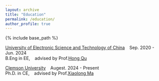 ```yaml
---
layout: archive
title: "Education"
permalink: /education/
author_profile: true
---
```


{% include base_path %}

[University of Electronic Science and Technology of China](https://www.uestc.edu.cn/)  &ensp;  Sep. 2020 - Jun. 2024 <br/> 
B.Eng in EE, &ensp; advised by Prof.[Hong Qu](https://yjsjy.uestc.edu.cn/gmis/jcsjgl/dsfc/dsgrjj/11006?yxsh=08) 

[Clemson University](https://www.clemson.edu/cecas/departments/ece/)  &ensp; Augest. 2024 - Present <br/> 
Ph.D. in CE, &ensp; advised by Prof.[Xiaolong Ma](https://xiaolongma2016.com/) 
